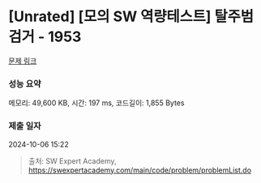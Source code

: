 # [Unrated] [모의 SW 역량테스트] 탈주범 검거 - 1953 

[문제 링크](https://swexpertacademy.com/main/code/problem/problemDetail.do?contestProbId=AV5PpLlKAQ4DFAUq) 

### 성능 요약

메모리: 49,600 KB, 시간: 197 ms, 코드길이: 1,855 Bytes

### 제출 일자

2024-10-06 15:22



> 출처: SW Expert Academy, https://swexpertacademy.com/main/code/problem/problemList.do